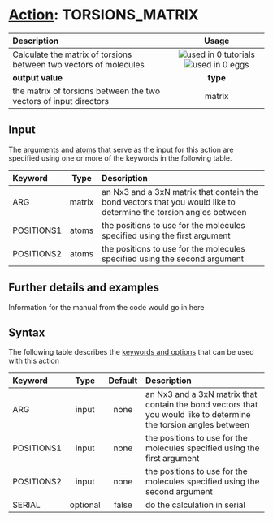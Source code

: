 # [Action](actions.md): TORSIONS_MATRIX

| Description    | Usage |
|:--------|:--------:|
| Calculate the matrix of torsions between two vectors of molecules | ![used in 0 tutorials](https://img.shields.io/badge/tutorials-0-red.svg)![used in 0 eggs](https://img.shields.io/badge/nest-0-red.svg)|
 | **output value** | **type** |
| the matrix of torsions between the two vectors of input directors | matrix |

## Input

The [arguments](specifying_arguments.html) and [atoms](specifying_atoms.html) that serve as the input for this action are specified using one or more of the keywords in the following table.

| Keyword |  Type | Description |
|:--------|:------:|:-----------|
| ARG | matrix | an Nx3 and a 3xN matrix that contain the bond vectors that you would like to determine the torsion angles between |
| POSITIONS1 | atoms | the positions to use for the molecules specified using the first argument |
| POSITIONS2 | atoms | the positions to use for the molecules specified using the second argument |


## Further details and examples 
Information for the manual from the code would go in here 
## Syntax 
The following table describes the [keywords and options](parsing.md) that can be used with this action 

| Keyword | Type | Default | Description |
|:-------|:----:|:-------:|:-----------|
| ARG | input | none | an Nx3 and a 3xN matrix that contain the bond vectors that you would like to determine the torsion angles between |
| POSITIONS1 | input | none | the positions to use for the molecules specified using the first argument |
| POSITIONS2 | input | none | the positions to use for the molecules specified using the second argument |
| SERIAL | optional | false |  do the calculation in serial |
